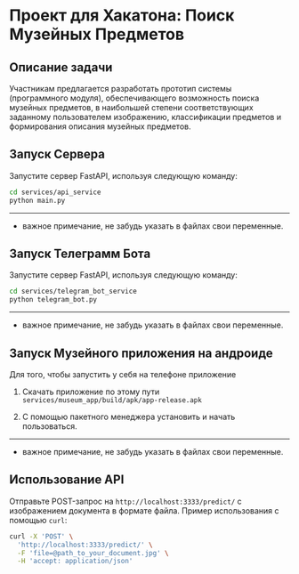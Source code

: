 # Проект для Хакатона: Поиск Музейных Предметов

## Описание задачи
Участникам предлагается разработать прототип системы (программного модуля), обеспечивающего возможность поиска музейных предметов, в наибольшей степени соответствующих заданному пользователем изображению, классификации предметов и формирования описания музейных предметов.

## Запуск Сервера

Запустите сервер FastAPI, используя следующую команду:

```bash
cd services/api_service
python main.py
```
----
* важное примечание, не забудь указать в файлах свои переменные.
## Запуск Телеграмм Бота

Запустите сервер FastAPI, используя следующую команду:

```bash
cd services/telegram_bot_service
python telegram_bot.py
```

----
* важное примечание, не забудь указать в файлах свои переменные.

## Запуск Музейного приложения на андроиде

Для того, чтобы запустить у себя на телефоне приложение

1. Скачать приложение по этому пути `services/museum_app/build/apk/app-release.apk`

2. С помощью пакетного менеджера установить и начать пользоваться.

----
* важное примечание, не забудь указать в файлах свои переменные.

## Использование API 

Отправьте POST-запрос на `http://localhost:3333/predict/` с изображением документа в формате файла. Пример использования с помощью `curl`:

```bash
curl -X 'POST' \
  'http://localhost:3333/predict/' \
  -F 'file=@path_to_your_document.jpg' \
  -H 'accept: application/json'
  ```